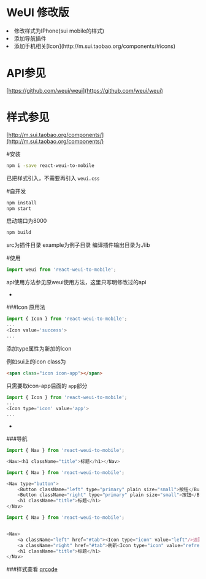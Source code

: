 # WeUI 修改版
<li>修改样式为IPhone(sui mobile的样式)
<li>添加导航插件
<li>添加手机相关[Icon](http://m.sui.taobao.org/components/#icons)


# API参见

[https://github.com/weui/weui](https://github.com/weui/weui)

# 样式参见
[http://m.sui.taobao.org/components/](http://m.sui.taobao.org/components/)

#安装
```sh
npm i -save react-weui-to-mobile
```
已把样式引入，不需要再引入 ```weui.css```

#自开发

```sh
npm install
npm start
```
启动端口为8000

```sh
npm build
```
src为插件目录
example为例子目录
编译插件输出目录为./lib

#使用
```js
import weui from 'react-weui-to-mobile';
```

api使用方法参见原weui使用方法，这里只写明修改过的api

-
###Icon
原用法

```js
import { Icon } from 'react-weui-to-mobile';
...
<Icon value='success'>
...
```
添加type属性为新加的icon

例如sui上的icon class为

```html
<span class="icon icon-app"></span>
```

只需要取icon-app后面的 ```app```部分

```js
import { Icon } from 'react-weui-to-mobile';
...
<Icon type='icon' value='app'>
...
```

-
###导航

```js
import { Nav } from 'react-weui-to-mobile';

<Nav><h1 className="title">标题</h1></Nav>
```

```js
import { Nav } from 'react-weui-to-mobile';

<Nav type="button">
    <Button className="left" type="primary" plain size="small">按钮</Button>
    <Button className="right" type="primary" plain size="small">按钮</Button>
    <h1 className="title">标题</h1>
</Nav>
```

```js
import { Nav } from 'react-weui-to-mobile';


<Nav>
    <a className="left" href="#tab"><Icon type="icon" value="left"/>返回</a>
    <a className="right" href="#tab">刷新<Icon type="icon" value="refresh"/></a>
    <h1 className="title">标题</h1>
</Nav>
```
###样式查看
[qrcode](https://github.com/xfcf1/react-weui-to-mobile/blob/master/docs/qrcode.png)
